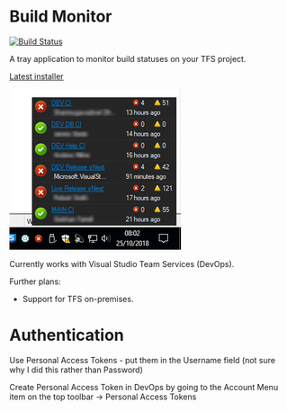 # Build Monitor

[![Build Status](https://oatsoda.visualstudio.com/buildmonitor/_apis/build/status/oatsoda.BuildMonitor?branchName=master)](https://oatsoda.visualstudio.com/buildmonitor/_build/latest?definitionId=1&branchName=master)

A tray application to monitor build statuses on your TFS project.

[Latest installer](https://github.com/oatsoda/BuildMonitor/raw/master/Binaries/BuildMonitor.Setup.msi)

![Screenshot](https://raw.githubusercontent.com/oatsoda/BuildMonitor/master/screenshot.png)

Currently works with Visual Studio Team Services (DevOps).  

Further plans:

- Support for TFS on-premises.


# Authentication

Use Personal Access Tokens - put them in the Username field (not sure why I did this rather than Password)

Create Personal Access Token in DevOps by going to the Account Menu item on the top toolbar -> Personal Access Tokens
